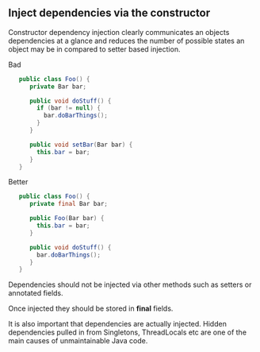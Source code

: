 ## Inject dependencies via the constructor

Constructor dependency injection clearly communicates an objects dependencies at a glance and reduces the number of possible states an object may be in compared to setter based injection.

Bad

```java
   public class Foo() {
      private Bar bar;

      public void doStuff() {
        if (bar != null) {
          bar.doBarThings();
        }
      }

      public void setBar(Bar bar) {
        this.bar = bar;
      }
   }
```

Better

```java
   public class Foo() {
      private final Bar bar;

      public Foo(Bar bar) {
        this.bar = bar;
      }

      public void doStuff() {
        bar.doBarThings();
      }
   }
```

Dependencies should not be injected via other methods such as setters or annotated fields.

Once injected they should be stored in **final** fields.

It is also important that dependencies are actually injected. Hidden dependencies pulled in from Singletons, ThreadLocals etc are one of the main causes of unmaintainable Java code. 
